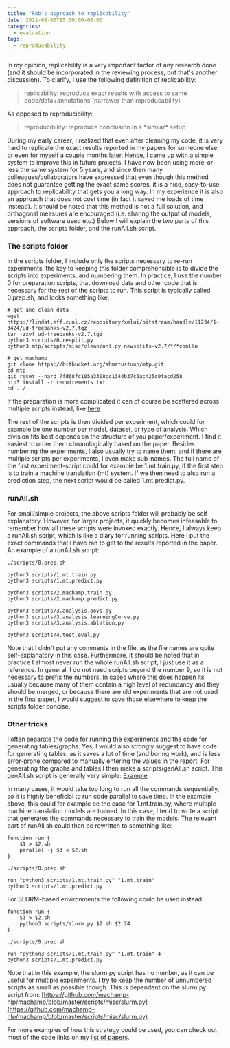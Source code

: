 ```yaml
---
title: "Rob's approach to replicability"
date: 2021-08-06T15:00:00-00:00
categories:
  - evaluation
tags:
  - reproducability
---
```


In my opinion, replicability is a very important factor of any research done (and it should be incorporated in the reviewing process, but that's another discussion). To clarify, I use the following definition of replicability:

> replicability: reproduce exact results with access to same code/data+annotations (narrower than reproducability)

As opposed to reproducibility:

> reproducibility: reproduce conclusion in a \*similar\* setup

During my early career, I realized that even after cleaning my code, it is very hard to replicate the exact results reported in my papers for someone else, or even for myself a couple months later. Hence, I came up with a simple system to improve this in future projects. I have now been using more-or-less the same system for 5 years, and since then many colleagues/collaborators have expressed that even though this method does not guarantee getting the exact same scores, it is a nice, easy-to-use approach to replicability that gets you a long way. In my experience it is also an approach that does not cost time (in fact it saved me loads of time instead). It should be noted that this method is not a full solution, and orthogonal measures are encouraged (i.e. sharing the output of models, versions of software used etc.) Below I will explain the two parts of this approach, the scripts folder, and the runAll.sh script.

### The scripts folder

In the scripts folder, I include only the scripts necessary to re-run experiments, the key to keeping this folder comprehensible is to divide the scripts into experiments, and numbering them. In practice, I use the number 0 for preparation scripts, that download data and other code that is necessary for the rest of the scripts to run. This script is typically called 0.prep.sh, and looks something like:

```
# get and clean data
wget https://lindat.mff.cuni.cz/repository/xmlui/bitstream/handle/11234/1-3424/ud-treebanks-v2.7.tgz
tar -zxvf ud-treebanks-v2.7.tgz
python3 scripts/0.resplit.py
python3 mtp/scripts/misc/cleanconl.py newsplits-v2.7/*/*conllu

# get machamp
git clone https://bitbucket.org/ahmetustunn/mtp.git
cd mtp
git reset --hard 7fd68fc105a3308cc1344b37c5ac425c0facd258
pip3 install -r requirements.txt
cd ../
```

If the preparation is more complicated it can of course be scattered across multiple scripts instead, like [here](https://bitbucket.org/robvanderg/xsid/src/master/scripts/)

The rest of the scripts is then divided per experiment, which could for example be one number per model, dataset, or type of analysis. Which division fits best depends on the structure of you paper/experiment. I find it easiest to order them chronologically based on the paper. Besides numbering the experiments, I also usually try to name them, and if there are multiple scripts per experiments, I even make sub-names. The full name of the first experiment-script could for example be 1.mt.train.py, if the first step is to train a machine translation (mt) system. If we then need to also run a prediction step, the next script would be called 1.mt.predict.py.

### runAll.sh

For small/simple projects, the above scripts folder will probably be self explanatory. However, for larger projects, it quickly becomes infeasable to remember how all these scripts were invoked exactly. Hence, I always keep a runAll.sh script, which is like a diary for running scripts. Here I put the exact commands that I have ran to get to the results reported in the paper. An example of a runAll.sh script:

```
./scripts/0.prep.sh

python3 scripts/1.mt.train.py
python3 scripts/1.mt.predict.py

python3 scripts/2.machamp.train.py
python3 scripts/2.machamp.predict.py

python3 scripts/3.analysis.oovs.py
python3 scripts/3.analysis.learningCurve.py
python3 scripts/3.analysis.ablation.py

python3 scripts/4.test.eval.py
```

Note that I didn't put any comments in the file, as the file names are quite self-explanatory in this case. Furthermore, it should be noted that in practice I almost never run the whole runAll.sh script, I just use it as a reference. In general, I do not need scripts beyond the number 9, so it is not necessary to prefix the numbers. In cases where this does happen its usually because many of them contain a high level of redundancy and they should be merged, or because there are old experiments that are not used in the final paper, I would suggest to save those elsewhere to keep the scripts folder concise.

### Other tricks

I often separate the code for running the experiments and the code for generating tables/graphs. Yes, I would also strongly suggest to have code for generating tables, as it saves a lot of time (and boring work), and is less error-prone compared to manually entering the values in the report. For generating the graphs and tables I then make a scripts/genAll.sh script. This genAll.sh script is generally very simple: [Example](https://bitbucket.org/robvanderg/normtax/src/master/scripts/genAll.sh).

In many cases, it would take too long to run all the commands sequentially, so it is highly beneficial to run code parallel to save time. In the example above, this could for example be the case for 1.mt.train.py, where multiple machine translation models are trained. In this case, I tend to write a script that generates the commands necessary to train the models. The relevant part of runAll.sh could then be rewritten to something like:

```
function run {
    $1 > $2.sh
    parallel -j $3 < $2.sh
}

./scripts/0.prep.sh

run "python3 scripts/1.mt.train.py" "1.mt.train"
python3 scripts/1.mt.predict.py
```

For SLURM-based environments the following could be used instead:

```
function run {
    $1 > $2.sh
    python3 scripts/slurm.py $2.sh $2 24
}

./scripts/0.prep.sh

run "python3 scripts/1.mt.train.py" "1.mt.train" 4
python3 scripts/1.mt.predict.py
```

Note that in this example, the slurm.py script has no number, as it can be useful for multiple experiments. I try to keep the number of unnumbered scripts as small as possible though. This is dependent on the slurm.py script from: [https://github.com/machamp-nlp/machamp/blob/master/scripts/misc/slurm.py](https://github.com/machamp-nlp/machamp/blob/master/scripts/misc/slurm.py)

For more examples of how this strategy could be used, you can check out most of the code links on my [list of papers](../../papers/).

